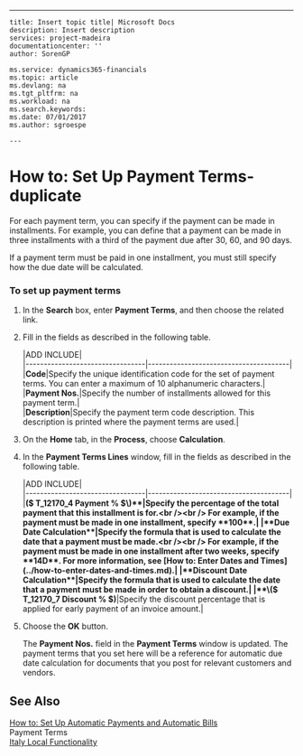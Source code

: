 ---
    title: Insert topic title| Microsoft Docs
    description: Insert description
    services: project-madeira
    documentationcenter: ''
    author: SorenGP

    ms.service: dynamics365-financials
    ms.topic: article
    ms.devlang: na
    ms.tgt_pltfrm: na
    ms.workload: na
    ms.search.keywords:
    ms.date: 07/01/2017
    ms.author: sgroespe

    ---
# How to: Set Up Payment Terms-duplicate
For each payment term, you can specify if the payment can be made in installments. For example, you can define that a payment can be made in three installments with a third of the payment due after 30, 60, and 90 days.  
  
 If a payment term must be paid in one installment, you must still specify how the due date will be calculated.  
  
### To set up payment terms  
  
1.  In the **Search** box, enter **Payment Terms**, and then choose the related link.  
  
2.  Fill in the fields as described in the following table.  
  
    |ADD INCLUDE<!--[!INCLUDE[bp_tablefield](../../includes/bp_tabledescription_md.md)]-->|  
    |---------------------------------|---------------------------------------|  
    |**Code**|Specify the unique identification code for the set of payment terms. You can enter a maximum of 10 alphanumeric characters.|  
    |**Payment Nos.**|Specify the number of installments allowed for this payment term.|  
    |**Description**|Specify the payment term code description. This description is printed where the payment terms are used.|  
  
3.  On the **Home** tab, in the **Process**, choose **Calculation**.  
  
4.  In the **Payment Terms Lines** window, fill in the fields as described in the following table.  
  
    |ADD INCLUDE<!--[!INCLUDE[bp_tablefield](../../includes/bp_tabledescription_md.md)]-->|  
    |---------------------------------|---------------------------------------|  
    |**\($ T\_12170\_4 Payment % $\)**|Specify the percentage of the total payment that this installment is for.<br /><br /> For example, if the payment must be made in one installment, specify **100**.|  
    |**Due Date Calculation**|Specify the formula that is used to calculate the date that a payment must be made.<br /><br /> For example, if the payment must be made in one installment after two weeks, specify **14D**. For more information, see [How to: Enter Dates and Times](../how-to-enter-dates-and-times.md).|  
    |**Discount Date Calculation**|Specify the formula that is used to calculate the date that a payment must be made in order to obtain a discount.|  
    |**\($ T\_12170\_7 Discount % $\)**|Specify the discount percentage that is applied for early payment of an invoice amount.|  
  
5.  Choose the **OK** button.  
  
     The **Payment Nos.** field in the **Payment Terms** window is updated. The payment terms that you set here will be a reference for automatic due date calculation for documents that you post for relevant customers and vendors.  
  
## See Also  
 [How to: Set Up Automatic Payments and Automatic Bills](../how-to-set-up-automatic-payments-and-automatic-bills.md)   
 Payment Terms   
 [Italy Local Functionality](../italy-local-functionality.md)